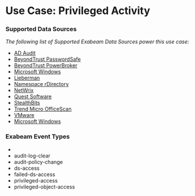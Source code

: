 Use Case: Privileged Activity
=============================

### Supported Data Sources

_The following list of Supported Exabeam Data Sources power this use case:_

* [AD Audit](datasource_ad_audit_ad_audit.md)
* [BeyondTrust PasswordSafe](datasource_beyondtrust_passwordsafe_beyondtrust_passwordsafe.md)
* [BeyondTrust PowerBroker](datasource_beyondtrust_powerbroker_beyondtrust_powerbroker.md)
* [Microsoft Windows](datasource_dc_microsoft_windows.md)
* [Lieberman](datasource_enterprise_random_password_manager_lieberman.md)
* [Namespace rDirectory](datasource_namespace_rdirectory_namespace_rdirectory.md)
* [NetWrix](datasource_netwrix_netwrix.md)
* [Quest Software](datasource_quest_software_change_auditor_quest_software.md)
* [StealthBits](datasource_stealthbits_stealthbits.md)
* [Trend Micro OfficeScan](datasource_trend_micro_officescan_trend_micro_officescan.md)
* [VMware](datasource_vmware_vmware.md)
* [Microsoft Windows](datasource_windows_microsoft_windows.md)


### Exabeam Event Types

- 
- audit-log-clear
- audit-policy-change
- ds-access
- failed-ds-access
- privileged-access
- privileged-object-access
